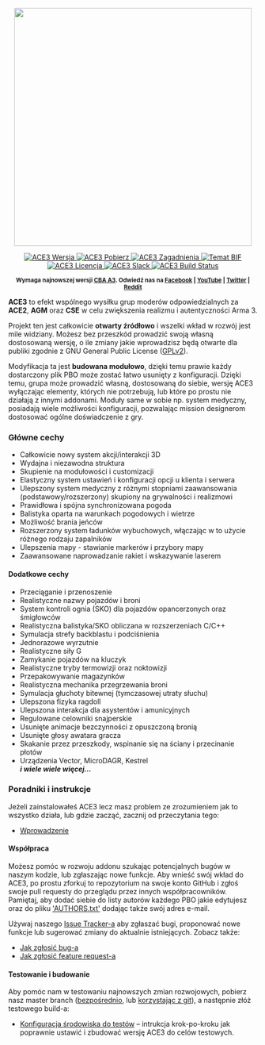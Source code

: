 <p align="center">
    <img src="https://github.com/acemod/ACE3/blob/master/extras/assets/logo/black/ACE3-Logo.jpg" width="480">
</p>
<p align="center">
    <a href="https://github.com/acemod/ACE3/releases">
        <img src="https://img.shields.io/badge/Wersja-3.3.2-blue.svg?style=flat-square" alt="ACE3 Wersja">
    </a>
    <a href="https://github.com/acemod/ACE3/releases/download/v3.3.2/ace3_3.3.2.zip">
        <img src="https://img.shields.io/badge/Pobierz-65.7_MB-green.svg?style=flat-square" alt="ACE3 Pobierz">
    </a>
    <a href="https://github.com/acemod/ACE3/issues">
        <img src="https://img.shields.io/github/issues-raw/acemod/ACE3.svg?label=Zagadnienia&style=flat-square" alt="ACE3 Zagadnienia">
    </a>
    <a href="https://forums.bistudio.com/topic/181341-ace3-a-collaborative-merger-between-agm-cse-and-ace/?p=2859670">
        <img src="https://img.shields.io/badge/Temat-BIF-lightgrey.svg?style=flat-square" alt="Temat BIF">
    </a>
    <a href="https://github.com/acemod/ACE3/blob/master/LICENSE">
        <img src="https://img.shields.io/badge/Licencja-GPLv2-red.svg?style=flat-square" alt="ACE3 Licencja">
    </a>
    <a href="http://slackin.ace3mod.com/">
        <img src="http://slackin.ace3mod.com/badge.svg?label=Slack&style=flat-square" alt="ACE3 Slack">
    </a>
    <a href="https://travis-ci.org/acemod/ACE3">
        <img src="https://img.shields.io/travis/acemod/ACE3.svg?style=flat-square" alt="ACE3 Build Status">
    </a>
</p>
<p align="center"><sup><strong>Wymaga najnowszej wersji <a href="https://github.com/CBATeam/CBA_A3/releases">CBA A3</a>. Odwiedź nas na <a href="https://www.facebook.com/ACE3Mod">Facebook</a> | <a href="https://www.youtube.com/c/ACE3Mod">YouTube</a> | <a href="https://twitter.com/ACE3Mod">Twitter</a> | <a href="http://www.reddit.com/r/arma/search?q=ACE&restrict_sr=on&sort=new&t=all">Reddit</a></strong></sup></p>

**ACE3** to efekt wspólnego wysiłku grup moderów odpowiedzialnych za **ACE2**, **AGM** oraz **CSE** w celu zwiększenia realizmu i autentyczności Arma 3.

Projekt ten jest całkowicie **otwarty źródłowo** i wszelki wkład w rozwój jest mile widziany. Możesz bez przeszkód prowadzić swoją własną dostosowaną wersję, o ile zmiany jakie wprowadzisz będą otwarte dla publiki zgodnie z GNU General Public License ([GPLv2](https://github.com/acemod/ACE3/blob/master/LICENSE)).

Modyfikacja ta jest **budowana modułowo**, dzięki temu prawie każdy dostarczony plik PBO może zostać łatwo usunięty z konfiguracji. Dzięki temu, grupa może prowadzić własną, dostosowaną do siebie, wersję ACE3 wyłączając elementy, których nie potrzebują, lub które po prostu nie działają z innymi addonami. Moduły same w sobie np. system medyczny, posiadają wiele możliwości konfiguracji, pozwalając mission designerom dostosować ogólne doświadczenie z gry.

### Główne cechy
- Całkowicie nowy system akcji/interakcji 3D
- Wydajna i niezawodna struktura
- Skupienie na modułowości i customizacji
- Elastyczny system ustawień i konfiguracji opcji u klienta i serwera
- Ulepszony system medyczny z różnymi stopniami zaawansowania (podstawowy/rozszerzony) skupiony na grywalności i realizmowi
- Prawidłowa i spójna synchronizowana pogoda
- Balistyka oparta na warunkach pogodowych i wietrze
- Możliwość brania jeńców
- Rozszerzony system ładunków wybuchowych, włączając w to użycie różnego rodzaju zapalników
- Ulepszenia mapy - stawianie markerów i przybory mapy
- Zaawansowane naprowadzanie rakiet i wskazywanie laserem

#### Dodatkowe cechy
- Przeciąganie i przenoszenie
- Realistyczne nazwy pojazdów i broni
- System kontroli ognia (SKO) dla pojazdów opancerzonych oraz śmigłowców
- Realistyczna balistyka/SKO obliczana w rozszerzeniach C/C++
- Symulacja strefy backblastu i podciśnienia
- Jednorazowe wyrzutnie
- Realistyczne siły G
- Zamykanie pojazdów na kluczyk
- Realistyczne tryby termowizji oraz noktowizji
- Przepakowywanie magazynków
- Realistyczna mechanika przegrzewania broni
- Symulacja głuchoty bitewnej (tymczasowej utraty słuchu)
- Ulepszona fizyka ragdoll
- Ulepszona interakcja dla asystentów i amunicyjnych
- Regulowane celowniki snajperskie
- Usunięte animacje bezczynności z opuszczoną bronią
- Usunięte głosy awatara gracza
- Skakanie przez przeszkody, wspinanie się na ściany i przecinanie płotów
- Urządzenia Vector, MicroDAGR, Kestrel<br>
***i wiele wiele więcej...***

### Poradniki i instrukcje
Jeżeli zainstalowałeś ACE3 lecz masz problem ze zrozumieniem jak to wszystko działa, lub gdzie zacząć, zacznij od przeczytania tego:
- [Wprowadzenie](http://ace3mod.com/wiki/user/getting-started.html)

#### Współpraca
Możesz pomóc w rozwoju addonu szukając potencjalnych bugów w naszym kodzie, lub zgłaszając nowe funkcje. Aby wnieść swój wkład do ACE3, po prostu zforkuj to repozytorium na swoje konto GitHub i zgłoś swoje pull requesty do przeglądu przez innych współpracowników. Pamiętaj, aby dodać siebie do listy autorów każdego PBO jakie edytujesz oraz do pliku ['AUTHORS.txt'](https://github.com/acemod/ACE3/blob/master/AUTHORS.txt) dodając także swój adres e-mail.

Używaj naszego [Issue Tracker-a](https://github.com/acemod/ACE3/issues) aby zgłaszać bugi, proponować nowe funkcje lub sugerować zmiany do aktualnie istniejących. Zobacz także:
- [Jak zgłosić bug-a](http://ace3mod.com/wiki/user/how-to-report-an-issue.html)
- [Jak zgłosić feature request-a](http://ace3mod.com/wiki/user/how-to-make-a-feature-request.html)

#### Testowanie i budowanie
Aby pomóc nam w testowaniu najnowszych zmian rozwojowych, pobierz nasz master branch ([bezpośrednio](https://github.com/acemod/ACE3/archive/master.zip), lub [korzystając z git](https://help.github.com/articles/fetching-a-remote/)), a następnie złóż testowego build-a:
- [Konfiguracja środowiska do testów](http://ace3mod.com/wiki/development/setting-up-the-development-environment.html) – intrukcja krok-po-kroku jak poprawnie ustawić i zbudować wersję ACE3 do celów testowych.
